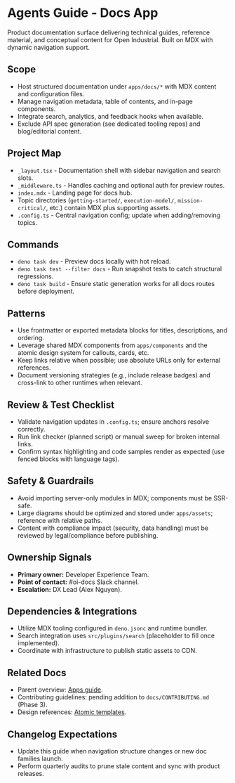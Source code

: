 # Agents Guide - Docs App

Product documentation surface delivering technical guides, reference material, and conceptual content for Open Industrial. Built on MDX with dynamic navigation support.

## Scope
- Host structured documentation under `apps/docs/*` with MDX content and configuration files.
- Manage navigation metadata, table of contents, and in-page components.
- Integrate search, analytics, and feedback hooks when available.
- Exclude API spec generation (see dedicated tooling repos) and blog/editorial content.

## Project Map
- `_layout.tsx` - Documentation shell with sidebar navigation and search slots.
- `_middleware.ts` - Handles caching and optional auth for preview routes.
- `index.mdx` - Landing page for docs hub.
- Topic directories (`getting-started/`, `execution-model/`, `mission-critical/`, etc.) contain MDX plus supporting assets.
- `.config.ts` - Central navigation config; update when adding/removing topics.

## Commands
- `deno task dev` - Preview docs locally with hot reload.
- `deno task test --filter docs` - Run snapshot tests to catch structural regressions.
- `deno task build` - Ensure static generation works for all docs routes before deployment.

## Patterns
- Use frontmatter or exported metadata blocks for titles, descriptions, and ordering.
- Leverage shared MDX components from `apps/components` and the atomic design system for callouts, cards, etc.
- Keep links relative when possible; use absolute URLs only for external references.
- Document versioning strategies (e.g., include release badges) and cross-link to other runtimes when relevant.

## Review & Test Checklist
- Validate navigation updates in `.config.ts`; ensure anchors resolve correctly.
- Run link checker (planned script) or manual sweep for broken internal links.
- Confirm syntax highlighting and code samples render as expected (use fenced blocks with language tags).

## Safety & Guardrails
- Avoid importing server-only modules in MDX; components must be SSR-safe.
- Large diagrams should be optimized and stored under `apps/assets`; reference with relative paths.
- Content with compliance impact (security, data handling) must be reviewed by legal/compliance before publishing.

## Ownership Signals
- **Primary owner:** Developer Experience Team.
- **Point of contact:** #oi-docs Slack channel.
- **Escalation:** DX Lead (Alex Nguyen).

## Dependencies & Integrations
- Utilize MDX tooling configured in `deno.jsonc` and runtime bundler.
- Search integration uses `src/plugins/search` (placeholder to fill once implemented).
- Coordinate with infrastructure to publish static assets to CDN.

## Related Docs
- Parent overview: [Apps guide](../Agents.md).
- Contributing guidelines: pending addition to `docs/CONTRIBUTING.md` (Phase 3).
- Design references: [Atomic templates](../../../open-industrial-reference-architecture/atomic/templates/Agents.md).

## Changelog Expectations
- Update this guide when navigation structure changes or new doc families launch.
- Perform quarterly audits to prune stale content and sync with product releases.
